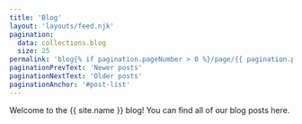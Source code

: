 ```yaml
---
title: 'Blog'
layout: 'layouts/feed.njk'
pagination:
  data: collections.blog
  size: 25
permalink: 'blog{% if pagination.pageNumber > 0 %}/page/{{ pagination.pageNumber + 1 }}{% endif %}/index.html'
paginationPrevText: 'Newer posts'
paginationNextText: 'Older posts'
paginationAnchor: '#post-list'
---
```


Welcome to the {{ site.name }} blog! You can find all of our blog posts here.